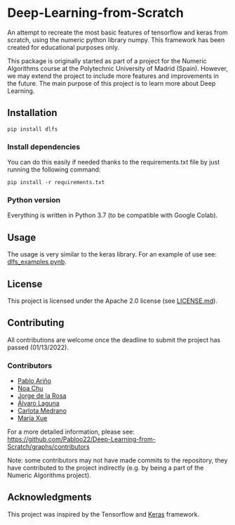 # Deep-Learning-from-Scratch
An attempt to recreate the most basic features of tensorflow and keras from scratch, using the numeric python library numpy. This
framework has been created for educational purposes only.

This package is originally started as part of a project for the Numeric Algorithms course at the 
Polytechnic University of Madrid (Spain). However, we may extend the project to include more features and 
improvements in the future. The main purpose of this project is to learn more about Deep Learning.

## Installation
```
pip install dlfs
```

### Install dependencies
You can do this easily if needed thanks to the requirements.txt file by just running the following command:
```
pip install -r requirements.txt
```

### Python version
Everything is written in Python 3.7 (to be compatible with Google Colab).

## Usage
The usage is very similar to the keras library. For an example of use see:
[dlfs_examples.pynb](https://colab.research.google.com/drive/1EbiSrOFxtqygvK_wsc41_su8_oUTPL3J?usp=sharing).

## License
This project is licensed under the Apache 2.0 license (see 
[LICENSE.md](https://github.com/Pabloo22/Deep-Learning-from-Scratch/blob/main/LICENSE)).

## Contributing
All contributions are welcome once the deadline to submit the project has passed (01/13/2022).

### Contributors
* [Pablo Ariño](https://github.com/Pabloo22)
* [Noa Chu](https://github.com/noachuartzt)
* [Jorge de la Rosa](https://github.com/Mixnikon108)
* [Álvaro Laguna](https://github.com/alvarola17)
* [Carlota Medrano](https://github.com/carlota-upm)
* [María Xue](https://github.com/maria-xue)

For a more detailed information, please see: https://github.com/Pabloo22/Deep-Learning-from-Scratch/graphs/contributors

Note: some contributors may not have made commits to the repository, they have contributed to the project 
indirectly (e.g. by being a part of the Numeric Algorithms project).

## Acknowledgments
This project was inspired by the Tensorflow and [Keras](https://keras.io/) framework.
